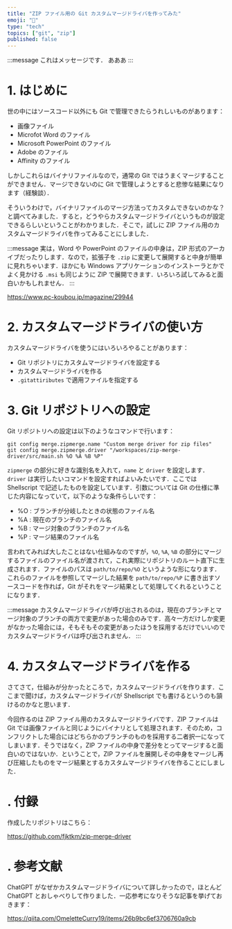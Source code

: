 ```yaml
---
title: "ZIP ファイル用の Git カスタムマージドライバを作ってみた"
emoji: "🌳"
type: "tech"
topics: ["git", "zip"]
published: false
---
```


:::message
これはメッセージです．
あああ
:::

# 1. はじめに

世の中にはソースコード以外にも Git で管理できたらうれしいものがあります：

- 画像ファイル
- Microfot Word のファイル
- Microsoft PowerPoint のファイル
- Adobe のファイル
- Affinity のファイル

しかしこれらはバイナリファイルなので，通常の Git ではうまくマージすることができません．マージできないのに Git で管理しようとすると悲惨な結果になります（経験談）．

そういうわけで，バイナリファイルのマージ方法ってカスタムできないのかな？と調べてみました．すると，どうやらカスタムマージドライバというものが設定できるらしいということがわかりました．そこで，試しに ZIP ファイル用のカスタムマージドライバを作ってみることにしました．

:::message
実は，Word や PowerPoint のファイルの中身は，ZIP 形式のアーカイブだったりします．なので，拡張子を `.zip` に変更して展開すると中身が簡単に見れちゃいます．ほかにも Windows アプリケーションのインストーラとかでよく見かける `.msi` も同じように ZIP で展開できます．いろいろ試してみると面白いかもしれません．
:::

https://www.pc-koubou.jp/magazine/29944

# 2. カスタムマージドライバの使い方

カスタムマージドライバを使うにはいろいろやることがあります：

- Git リポジトリにカスタムマージドライバを設定する
- カスタムマージドライバを作る
- `.gitattiributes` で適用ファイルを指定する

# 3. Git リポジトリへの設定

Git リポジトリへの設定は以下のようなコマンドで行います：

```
git config merge.zipmerge.name "Custom merge driver for zip files"
git config merge.zipmerge.driver "/workspaces/zip-merge-driver/src/main.sh %O %A %B %P"
```

`zipmerge` の部分に好きな識別名を入れて，`name` と `driver` を設定します．`driver` は実行したいコマンドを設定すればよいみたいです．ここでは Shellscript で記述したものを設定しています．引数については Git の仕様に準じた内容になっていて，以下のような条件らしいです：

- %O : ブランチが分岐したときの状態のファイル名
- %A : 現在のブランチのファイル名
- %B : マージ対象のブランチのファイル名
- %P : マージ結果のファイル名

言われてみれば大したことはない仕組みなのですが，`%O`, `%A`, `%B` の部分にマージするファイルのファイル名が渡されて，これ実際にリポジトリのルート直下に生成されます．ファイルのパスは `path/to/repo/%O` というような形になります．これらのファイルを参照してマージした結果を `path/to/repo/%P` に書き出すソースコードを作れば，Git がそれをマージ結果として処理してくれるということになります．

:::message
カスタムマージドライバが呼び出されるのは，現在のブランチとマージ対象のブランチの両方で変更があった場合のみです．高々一方だけしか変更がなかった場合には，そもそもその変更があったほうを採用するだけでいいのでカスタムマージドライバは呼び出されません．
:::

# 4. カスタムマージドライバを作る

さてさて，仕組みが分かったところで，カスタムマージドライバを作ります．ここまで聞けば，カスタムマージドライバが Shellscript でも書けるというのも頷けるのかなと思います．

今回作るのは ZIP ファイル用のカスタムマージドライバです．ZIP ファイルは Git では画像ファイルと同じようにバイナリとして処理されます．そのため，コンフリクトした場合にはどちらかのブランチのものを採用する二者択一になってしまいます．そうではなく，ZIP ファイルの中身で差分をとってマージすると面白いのではないか．ということで，ZIP ファイルを展開しその中身をマージし再び圧縮したものをマージ結果とするカスタムマージドライバを作ることにしました．

# . 付録

作成したリポジトリはこちら：

https://github.com/fjktkm/zip-merge-driver

# . 参考文献

ChatGPT がなぜかカスタムマージドライバについて詳しかったので，ほとんど ChatGPT とおしゃべりして作りました．一応参考になりそうな記事を挙げておきます：

https://qiita.com/OmeletteCurry19/items/26b9bc6ef3706760a9cb
